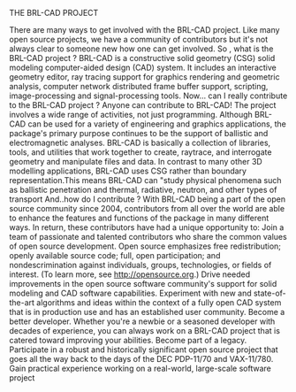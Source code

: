 THE BRL-CAD PROJECT

There are many ways to get involved with the BRL-CAD project. Like many
open source projects, we have a community of contributors but it's not
always clear to someone new how one can get involved. So , what is the
BRL-CAD project ? BRL-CAD is a constructive solid geometry (CSG) solid
modeling computer-aided design (CAD) system. It includes an interactive
geometry editor, ray tracing support for graphics rendering and
geometric analysis, computer network distributed frame buffer support,
scripting, image-processing and signal-processing tools. Now… can I
really contribute to the BRL-CAD project ? Anyone can contribute to
BRL-CAD! The project involves a wide range of activities, not just
programming. Although BRL-CAD can be used for a variety of engineering
and graphics applications, the package's primary purpose continues to be
the support of ballistic and electromagnetic analyses. BRL-CAD is
basically a collection of libraries, tools, and utilities that work
together to create, raytrace, and interrogate geometry and manipulate
files and data. In contrast to many other 3D modelling applications,
BRL-CAD uses CSG rather than boundary representation.This means BRL-CAD
can "study physical phenomena such as ballistic penetration and thermal,
radiative, neutron, and other types of transport And..how do I
contribute ? With BRL-CAD being a part of the open source community
since 2004, contributors from all over the world are able to enhance the
features and functions of the package in many different ways. In return,
these contributors have had a unique opportunity to: Join a team of
passionate and talented contributors who share the common values of open
source development. Open source emphasizes free redistribution; openly
available source code; full, open participation; and nondescrimination
against individuals, groups, technologies, or fields of interest. (To
learn more, see <http://opensource.org>.) Drive needed improvements in
the open source software community's support for solid modeling and CAD
software capabilities. Experiment with new and state-of-the-art
algorithms and ideas within the context of a fully open CAD system that
is in production use and has an established user community. Become a
better developer. Whether you're a newbie or a seasoned developer with
decades of experience, you can always work on a BRL-CAD project that is
catered toward improving your abilities. Become part of a legacy.
Participate in a robust and historically significant open source project
that goes all the way back to the days of the DEC PDP-11/70 and
VAX-11/780. Gain practical experience working on a real-world,
large-scale software project